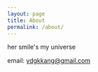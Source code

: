 ```yaml
---
layout: page
title: About
permalink: /about/
---
```


her smile's my universe



email: ydgkkang@gmail.com
